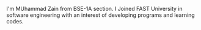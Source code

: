 I'm MUhammad Zain from BSE-1A section.
I Joined FAST University in software engineering with an interest of developing programs and learning codes.
